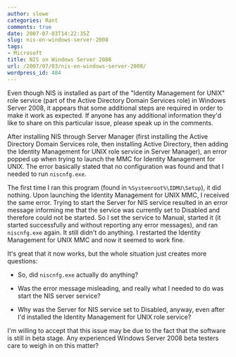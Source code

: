 ```yaml
---
author: slowe
categories: Rant
comments: true
date: 2007-07-03T14:22:35Z
slug: nis-on-windows-server-2008
tags:
- Microsoft
title: NIS on Windows Server 2008
url: /2007/07/03/nis-on-windows-server-2008/
wordpress_id: 484
---
```


Even though NIS is installed as part of the "Identity Management for UNIX" role service (part of the Active Directory Domain Services role) in Windows Server 2008, it appears that some additional steps are required in order to make it work as expected. If anyone has any additional information they'd like to share on this particular issue, please speak up in the comments.

After installing NIS through Server Manager (first installing the Active Directory Domain Services role, then installing Active Directory, then adding the Identity Management for UNIX role service in Server Manager), an error popped up when trying to launch the MMC for Identity Management for UNIX. The error basically stated that no configuration was found and that I needed to run `niscnfg.exe`.

The first time I ran this program (found in `%Systemroot%\IDMU\Setup`), it did nothing. Upon launching the Identity Management for UNIX MMC, I received the same error. Trying to start the Server for NIS service resulted in an error message informing me that the service was currently set to Disabled and therefore could not be started. So I set the service to Manual, started it (it started successfully and without reporting any error messages), and ran `niscnfg.exe` again. It still didn't do anything. I restarted the Identity Management for UNIX MMC and now it seemed to work fine.

It's great that it now works, but the whole situation just creates more questions:

* So, did `niscnfg.exe` actually do anything?

* Was the error message misleading, and really what I needed to do was start the NIS server service?

* Why was the Server for NIS service set to Disabled, anyway, even after I'd installed the Identity Management for UNIX role service?

I'm willing to accept that this issue may be due to the fact that the software is still in beta stage. Any experienced Windows Server 2008 beta testers care to weigh in on this matter?
